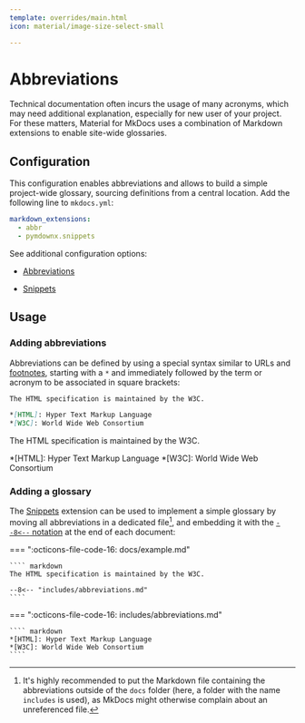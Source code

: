 ```yaml
---
template: overrides/main.html
icon: material/image-size-select-small

---
```


# Abbreviations

Technical documentation often incurs the usage of many acronyms, which may
need additional explanation, especially for new user of your project. For these
matters, Material for MkDocs uses a combination of Markdown extensions to
enable site-wide glossaries.

## Configuration

This configuration enables abbreviations and allows to build a simple
project-wide glossary, sourcing definitions from a central location. Add the
following line to `mkdocs.yml`:

``` yaml
markdown_extensions:
  - abbr
  - pymdownx.snippets
```

See additional configuration options:

- [Abbreviations]
- [Snippets]

  [Abbreviations]: ../setup/extensions/python-markdown.md#abbreviations
  [Snippets]: ../setup/extensions/python-markdown-extensions.md#snippets

## Usage

### Adding abbreviations

Abbreviations can be defined by using a special syntax similar to URLs and 
[footnotes], starting with a `*` and immediately followed by the term or
acronym to be associated in square brackets:

``` markdown title="Text with abbreviations"
The HTML specification is maintained by the W3C.

*[HTML]: Hyper Text Markup Language
*[W3C]: World Wide Web Consortium
```

<div class="result" markdown>

The HTML specification is maintained by the W3C.

*[HTML]: Hyper Text Markup Language
*[W3C]: World Wide Web Consortium

</div>

  [footnotes]: footnotes.md

### Adding a glossary

The [Snippets] extension can be used to implement a simple glossary by moving
all abbreviations in a dedicated file[^1], and embedding it with the
[`--8<--` notation][Snippets notation] at the end of each document:

  [^1]:
    It's highly recommended to put the Markdown file containing the
    abbreviations outside of the `docs` folder (here, a folder with the name 
    `includes` is used), as MkDocs might otherwise complain about an
    unreferenced file.

=== ":octicons-file-code-16: docs/example.md"

    ```` markdown
    The HTML specification is maintained by the W3C.

    --8<-- "includes/abbreviations.md"
    ````

=== ":octicons-file-code-16: includes/abbreviations.md"

    ```` markdown
    *[HTML]: Hyper Text Markup Language
    *[W3C]: World Wide Web Consortium
    ````

  [Snippets notation]: https://facelessuser.github.io/pymdown-extensions/extensions/snippets/#snippets-notation
